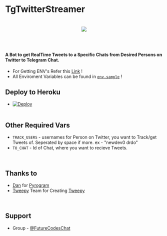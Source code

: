 # TgTwitterStreamer

# <p align="center"><a href="https://github.com/New-dev0/TgTwitterStreamer"><img src="https://github-readme-stats.vercel.app/api/pin?username=New-dev0&show_icons=true&theme=buefy&hide_border=false&repo=TgTwitterStreamer"></a></p>

<br>

#### A Bot to get RealTime Tweets to a Specific Chats from Desired Persons on Twitter to Telegram Chat.

* For Getting ENV's Refer this [Link](https://New-dev0.Github.io/TgTwitterBot) !
* All Enviroment Variables can be found in [`env.sample`](https://github.com/New-dev0/TgTwitterStreamer/blob/main/env.sample0) !

## Deploy to Heroku
- [![Deploy](https://www.herokucdn.com/deploy/button.svg)](https://heroku.com/deploy)
<br><br>

## Other Required Vars
- `TRACK_USERS` - usernames for Person on Twitter, you want to Track/get Tweets of. Seperated by space 
      if more. ex - "newdev0 drdo"
- `TO_CHAT` - Id of Chat, where you want to recieve Tweets.
<br>

## Thanks to
- [Dan](https://github.com/delivrance) for [Pyrogram](https://github.com/pyrogram/pyrogram)
- [Tweepy](https://github.com/tweepy) Team for Creating [Tweepy](https://github.com/tweepy/tweepy)
<br>

## Support
- Group - [@FutureCodesChat](https://t.me/FutureCodesChat)
